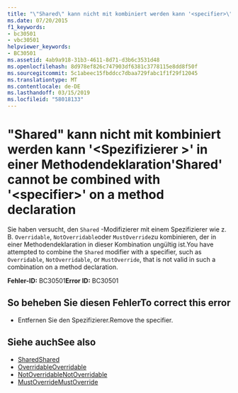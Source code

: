 ```yaml
---
title: "\"Shared\" kann nicht mit kombiniert werden kann '<specifier>\"in einer Methodendeklaration"
ms.date: 07/20/2015
f1_keywords:
- bc30501
- vbc30501
helpviewer_keywords:
- BC30501
ms.assetid: 4ab9a918-31b3-4611-8d71-d3b6c3531d48
ms.openlocfilehash: 8d978ef826c747903df6381c3778115e8dd8f50f
ms.sourcegitcommit: 5c1abeec15fbddcc7dbaa729fabc1f1f29f12045
ms.translationtype: MT
ms.contentlocale: de-DE
ms.lasthandoff: 03/15/2019
ms.locfileid: "58018133"
---
```

# <a name="shared-cannot-be-combined-with-specifier-on-a-method-declaration"></a><span data-ttu-id="8c403-102">"Shared" kann nicht mit kombiniert werden kann '\<Spezifizierer >' in einer Methodendeklaration</span><span class="sxs-lookup"><span data-stu-id="8c403-102">'Shared' cannot be combined with '\<specifier>' on a method declaration</span></span>
<span data-ttu-id="8c403-103">Sie haben versucht, den `Shared` -Modifizierer mit einem Spezifizierer wie z. B. `Overridable`, `NotOverridable`oder `MustOverride`zu kombinieren, der in einer Methodendeklaration in dieser Kombination ungültig ist.</span><span class="sxs-lookup"><span data-stu-id="8c403-103">You have attempted to combine the `Shared` modifier with a specifier, such as `Overridable`, `NotOverridable`, or `MustOverride`, that is not valid in such a combination on a method declaration.</span></span>  
  
 <span data-ttu-id="8c403-104">**Fehler-ID:** BC30501</span><span class="sxs-lookup"><span data-stu-id="8c403-104">**Error ID:** BC30501</span></span>  
  
## <a name="to-correct-this-error"></a><span data-ttu-id="8c403-105">So beheben Sie diesen Fehler</span><span class="sxs-lookup"><span data-stu-id="8c403-105">To correct this error</span></span>  
  
-   <span data-ttu-id="8c403-106">Entfernen Sie den Spezifizierer.</span><span class="sxs-lookup"><span data-stu-id="8c403-106">Remove the specifier.</span></span>  
  
## <a name="see-also"></a><span data-ttu-id="8c403-107">Siehe auch</span><span class="sxs-lookup"><span data-stu-id="8c403-107">See also</span></span>

- [<span data-ttu-id="8c403-108">Shared</span><span class="sxs-lookup"><span data-stu-id="8c403-108">Shared</span></span>](../../visual-basic/language-reference/modifiers/shared.md)
- [<span data-ttu-id="8c403-109">Overridable</span><span class="sxs-lookup"><span data-stu-id="8c403-109">Overridable</span></span>](../../visual-basic/language-reference/modifiers/overridable.md)
- [<span data-ttu-id="8c403-110">NotOverridable</span><span class="sxs-lookup"><span data-stu-id="8c403-110">NotOverridable</span></span>](../../visual-basic/language-reference/modifiers/notoverridable.md)
- [<span data-ttu-id="8c403-111">MustOverride</span><span class="sxs-lookup"><span data-stu-id="8c403-111">MustOverride</span></span>](../../visual-basic/language-reference/modifiers/mustoverride.md)
